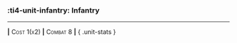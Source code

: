 ### :ti4-unit-infantry: **Infantry**


---

__|__ <span style="font-variant:small-caps;">Cost 1(x2)</span> __|__ <span style="font-variant:small-caps;">Combat 8</span> __|__
{ .unit-stats }
